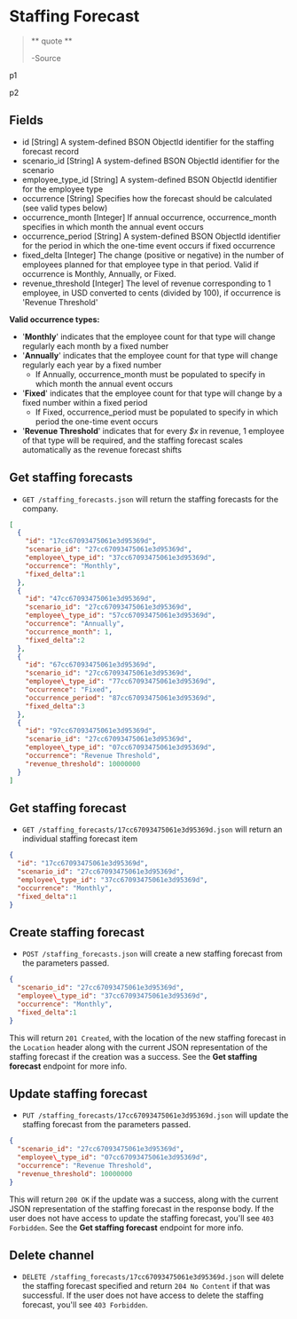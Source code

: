 Staffing Forecast
=================

> ** quote **
>
> -Source

p1

p2


Fields
------

* id [String] A system-defined BSON ObjectId identifier for the staffing forecast record
* scenario_id [String] A system-defined BSON ObjectId identifier for the scenario
* employee\_type_id [String] A system-defined BSON ObjectId identifier for the employee type
* occurrence [String] Specifies how the forecast should be calculated (see valid types below)
* occurrence_month [Integer] If annual occurrence, occurrence\_month specifies in which month the annual event occurs
* occurrence_period [String] A system-defined BSON ObjectId identifier for the period in which the one-time event occurs if fixed occurrence
* fixed_delta [Integer] The change (positive or negative) in the number of employees planned for that employee type in that period. Valid if occurrence is Monthly, Annually, or Fixed.
* revenue_threshold [Integer] The level of revenue corresponding to 1 employee, in USD converted to cents (divided by 100), if occurrence is 'Revenue Threshold'

**Valid occurrence types:**

* '**Monthly**' indicates that the employee count for that type will change regularly each month by a fixed number
* '**Annually**' indicates that the employee count for that type will change regularly each year by a fixed number
  * If Annually, occurrence_month must be populated to specify in which month the annual event occurs
* '**Fixed**' indicates that the employee count for that type will change by a fixed number within a fixed period
  * If Fixed, occurrence_period must be populated to specify in which period the one-time event occurs
* '**Revenue Threshold**' indicates that for every _$x_ in revenue, 1 employee of that type will be required, and the staffing forecast scales automatically as the revenue forecast shifts  


Get staffing forecasts
-----------------------

* `GET /staffing_forecasts.json` will return the staffing forecasts for the company.

```json
[
  {
    "id": "17cc67093475061e3d95369d",
    "scenario_id": "27cc67093475061e3d95369d",
    "employee\_type_id": "37cc67093475061e3d95369d",
    "occurrence": "Monthly",
    "fixed_delta":1
  },
  {
    "id": "47cc67093475061e3d95369d",
    "scenario_id": "27cc67093475061e3d95369d",
    "employee\_type_id": "57cc67093475061e3d95369d",
    "occurrence": "Annually",
    "occurrence_month": 1,
    "fixed_delta":2
  },
  {
    "id": "67cc67093475061e3d95369d",
    "scenario_id": "27cc67093475061e3d95369d",
    "employee\_type_id": "77cc67093475061e3d95369d",
    "occurrence": "Fixed",
    "occurrence_period": "87cc67093475061e3d95369d",
    "fixed_delta":3
  },
  {
    "id": "97cc67093475061e3d95369d",
    "scenario_id": "27cc67093475061e3d95369d",
    "employee\_type_id": "07cc67093475061e3d95369d",
    "occurrence": "Revenue Threshold",
    "revenue_threshold": 10000000
  }
]
```


Get staffing forecast
---------------------

* `GET /staffing_forecasts/17cc67093475061e3d95369d.json` will return an individual staffing forecast item

```json
{
  "id": "17cc67093475061e3d95369d",
  "scenario_id": "27cc67093475061e3d95369d",
  "employee\_type_id": "37cc67093475061e3d95369d",
  "occurrence": "Monthly",
  "fixed_delta":1
}
```


Create staffing forecast
------------------------

* `POST /staffing_forecasts.json` will create a new staffing forecast from the parameters passed.

```json
{
  "scenario_id": "27cc67093475061e3d95369d",
  "employee\_type_id": "37cc67093475061e3d95369d",
  "occurrence": "Monthly",
  "fixed_delta":1
}
```

This will return `201 Created`, with the location of the new staffing forecast in the `Location` header along with the current JSON representation of the staffing forecast if the creation was a success. See the **Get staffing forecast** endpoint for more info.


Update staffing forecast
-------------------------

* `PUT /staffing_forecasts/17cc67093475061e3d95369d.json` will update the staffing forecast from the parameters passed.

```json
{
  "scenario_id": "27cc67093475061e3d95369d",
  "employee\_type_id": "07cc67093475061e3d95369d",
  "occurrence": "Revenue Threshold",
  "revenue_threshold": 10000000
}
```

This will return `200 OK` if the update was a success, along with the current JSON representation of the staffing forecast in the response body. If the user does not have access to update the staffing forecast, you'll see `403 Forbidden`. See the **Get staffing forecast** endpoint for more info.


Delete channel
-------------

* `DELETE /staffing_forecasts/17cc67093475061e3d95369d.json` will delete the staffing forecast specified and return `204 No Content` if that was successful. If the user does not have access to delete the staffing forecast, you'll see `403 Forbidden`.
